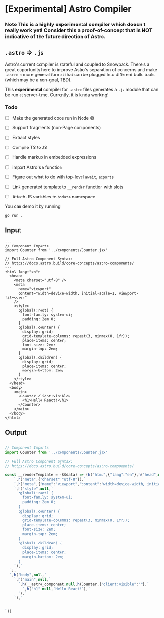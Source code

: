 # [Experimental] Astro Compiler

### **Note** This is a highly experimental compiler which doesn't really work yet! Consider this a proof-of-concept that is NOT indicative of the future direction of Astro.

## `.astro` => `.js`

Astro's current compiler is stateful and coupled to Snowpack. There's a great opportunity here to improve Astro's separation of concerns and make `.astro` a more general format that can be plugged into different build tools (which may be a non-goal, TBD).

This **experimental** compiler for `.astro` files generates a `.js` module that can be run at server-time. Currently, it is kinda working!

### Todo
- [ ] Make the generated code run in Node 😅
- [ ] Support fragments (non-Page components)
- [ ] Extract styles
- [ ] Compile TS to JS
- [ ] Handle markup in embedded expressions
- [ ] import Astro's `h` function
- [ ] Figure out what to do with top-level `await`, `exports`
- [ ] Link generated template to `__render` function with slots
- [ ] Attach JS variables to `$$data` namespace


You can demo it by running

```shell
go run .
```

## Input
```astro
---
// Component Imports
import Counter from '../components/Counter.jsx'

// Full Astro Component Syntax:
// https://docs.astro.build/core-concepts/astro-components/
---
<html lang="en">
  <head>
    <meta charset="utf-8" />
    <meta
      name="viewport"
      content="width=device-width, initial-scale=1, viewport-fit=cover"
    />
    <style>
      :global(:root) {
        font-family: system-ui;
        padding: 2em 0;
      }
      :global(.counter) {
        display: grid;
        grid-template-columns: repeat(3, minmax(0, 1fr));
        place-items: center;
        font-size: 2em;
        margin-top: 2em;
      }
      :global(.children) {
        display: grid;
        place-items: center;
        margin-bottom: 2em;
      }
    </style>
  </head>
  <body>
    <main>
      <Counter client:visible>
        <h1>Hello React!</h1>
      </Counter>
    </main>
  </body>
</html>
```

## Output 
```js

// Component Imports
import Counter from '../components/Counter.jsx'

// Full Astro Component Syntax:
// https://docs.astro.build/core-concepts/astro-components/

const __renderTemplate = ($$data) => (h("html",{"lang":"en"},h("head",null,`
    `,h("meta",{"charset":"utf-8"}),`
    `,h("meta",{"name":"viewport","content":"width=device-width, initial-scale=1, viewport-fit=cover"}),`
    `,h("style",null,`
      :global(:root) {
        font-family: system-ui;
        padding: 2em 0;
      }
      :global(.counter) {
        display: grid;
        grid-template-columns: repeat(3, minmax(0, 1fr));
        place-items: center;
        font-size: 2em;
        margin-top: 2em;
      }
      :global(.children) {
        display: grid;
        place-items: center;
        margin-bottom: 2em;
      }
    `),`
  `),`
  `,h("body",null,`
    `,h("main",null,`
      `,h(__astro_component,null,h(Counter,{"client:visible":""},`
        `,h("h1",null,`Hello React!`),`
      `),`
    `),`
  

`))
```

